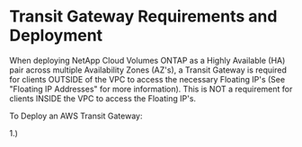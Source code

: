 # Transit Gateway Requirements and Deployment

When deploying NetApp Cloud Volumes ONTAP as a Highly Available (HA) pair across multiple Availability Zones (AZ's), a Transit Gateway is required for clients OUTSIDE of the VPC to access the necessary Floating IP's (See "Floating IP Addresses" for more information).  This is NOT a requirement for clients INSIDE the VPC to access the Floating IP's.

To Deploy an AWS Transit Gateway:

1.) 
